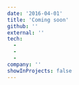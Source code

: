 ```yaml
---
date: '2016-04-01'
title: 'Coming soon'
github: ''
external: ''
tech:
  - 
  - 
  - 
company: ''
showInProjects: false
---
```



